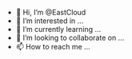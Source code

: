 - 👋 Hi, I’m @EastCloud
- 👀 I’m interested in ...
- 🌱 I’m currently learning ...
- 💞️ I’m looking to collaborate on ...
- 📫 How to reach me ...

<!---
EastCloud/EastCloud is a ✨ special ✨ repository because its `README.md` (this file) appears on your GitHub profile.
You can click the Preview link to take a look at your changes.
--->
